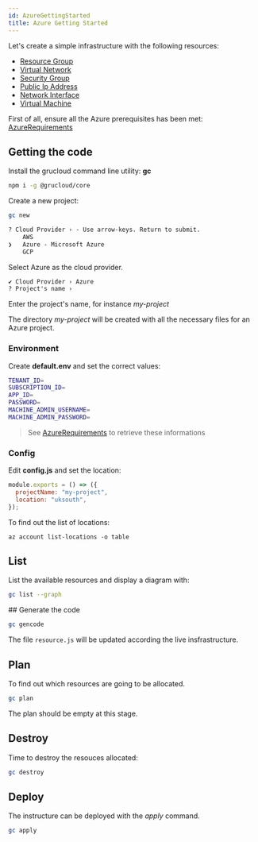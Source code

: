 ```yaml
---
id: AzureGettingStarted
title: Azure Getting Started
---
```


Let's create a simple infrastructure with the following resources:

- [Resource Group](./resources/ResourceGroup)
- [Virtual Network](./resources/VirtualNetwork)
- [Security Group](./resources/SecurityGroup)
- [Public Ip Address](./resources/PublicIpAddress)
- [Network Interface](./resources/NetworkInterface)
- [Virtual Machine](./resources/VirtualMachine)

First of all, ensure all the Azure prerequisites has been met: [AzureRequirements](./AzureRequirements.md)

## Getting the code

Install the grucloud command line utility: **gc**

```bash
npm i -g @grucloud/core
```

Create a new project:

```sh
gc new
```

```txt
? Cloud Provider › - Use arrow-keys. Return to submit.
    AWS
❯   Azure - Microsoft Azure
    GCP
```

Select Azure as the cloud provider.

```txt
✔ Cloud Provider › Azure
? Project's name ›
```

Enter the project's name, for instance _my-project_

The directory _my-project_ will be created with all the necessary files for an Azure project.

### Environment

Create **default.env** and set the correct values:

```sh
TENANT_ID=
SUBSCRIPTION_ID=
APP_ID=
PASSWORD=
MACHINE_ADMIN_USERNAME=
MACHINE_ADMIN_PASSWORD=
```

> See [AzureRequirements](./AzureRequirements.md) to retrieve these informations

### Config

Edit **config.js** and set the location:

```js
module.exports = () => ({
  projectName: "my-project",
  location: "uksouth",
});
```

To find out the list of locations:

```
az account list-locations -o table
```

## List

List the available resources and display a diagram with:

```sh
gc list --graph
```

## Generate the code

```sh
gc gencode
```

The file `resource.js` will be updated according the live insfrastructure.

## Plan

To find out which resources are going to be allocated.

```sh
gc plan
```

The plan should be empty at this stage.

## Destroy

Time to destroy the resouces allocated:

```sh
gc destroy
```

## Deploy

The instructure can be deployed with the _apply_ command.

```sh
gc apply
```

